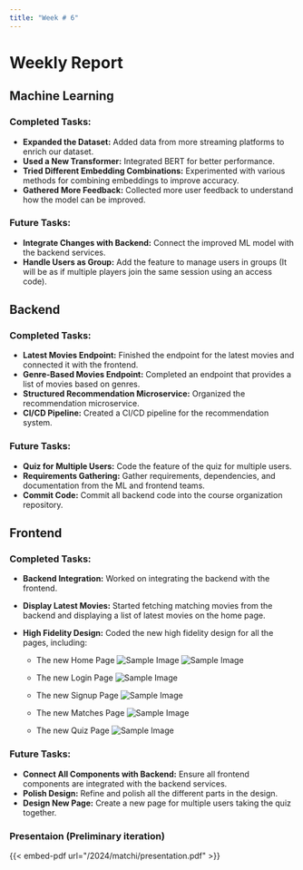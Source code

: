 ```yaml
---
title: "Week # 6"
---
```


# Weekly Report

## Machine Learning

### Completed Tasks:

- **Expanded the Dataset:** Added data from more streaming platforms to enrich our dataset.
- **Used a New Transformer:** Integrated BERT for better performance.
- **Tried Different Embedding Combinations:** Experimented with various methods for combining embeddings to improve accuracy.
- **Gathered More Feedback:** Collected more user feedback to understand how the model can be improved.

### Future Tasks:

- **Integrate Changes with Backend:** Connect the improved ML model with the backend services.
- **Handle Users as Group:** Add the feature to manage users in groups (It will be as if multiple players join the same session using an access code).

## Backend

### Completed Tasks:

- **Latest Movies Endpoint:** Finished the endpoint for the latest movies and connected it with the frontend.
- **Genre-Based Movies Endpoint:** Completed an endpoint that provides a list of movies based on genres.
- **Structured Recommendation Microservice:** Organized the recommendation microservice.
- **CI/CD Pipeline:** Created a CI/CD pipeline for the recommendation system.

### Future Tasks:

- **Quiz for Multiple Users:** Code the feature of the quiz for multiple users.
- **Requirements Gathering:** Gather requirements, dependencies, and documentation from the ML and frontend teams.
- **Commit Code:** Commit all backend code into the course organization repository.

## Frontend

### Completed Tasks:

- **Backend Integration:** Worked on integrating the backend with the frontend.
- **Display Latest Movies:** Started fetching matching movies from the backend and displaying a list of latest movies on the home page.
- **High Fidelity Design:** Coded the new high fidelity design for all the pages, including:

  - The new Home Page
    ![Sample Image](/2024/matchi/week6-1.png)
    ![Sample Image](/2024/matchi/week6-2.png)

  - The new Login Page
    ![Sample Image](/2024/matchi/week6-3.png)
  - The new Signup Page
    ![Sample Image](/2024/matchi/week6-4.png)
  - The new Matches Page
    ![Sample Image](/2024/matchi/week6-5.png)
  - The new Quiz Page
    ![Sample Image](/2024/matchi/week6-6.png)

### Future Tasks:

- **Connect All Components with Backend:** Ensure all frontend components are integrated with the backend services.
- **Polish Design:** Refine and polish all the different parts in the design.
- **Design New Page:** Create a new page for multiple users taking the quiz together.

### Presentaion (Preliminary iteration)

{{< embed-pdf url="/2024/matchi/presentation.pdf" >}}
